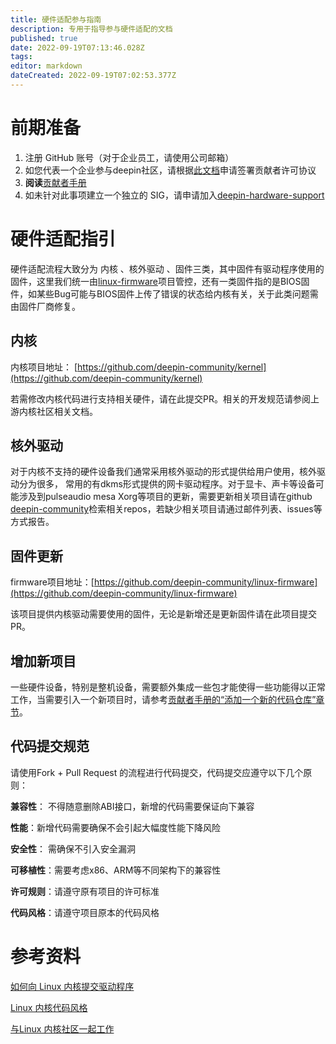 ```yaml
---
title: 硬件适配参与指南
description: 专用于指导参与硬件适配的文档
published: true
date: 2022-09-19T07:13:46.028Z
tags: 
editor: markdown
dateCreated: 2022-09-19T07:02:53.377Z
---
```


# 前期准备

1. 注册 GitHub 账号（对于企业员工，请使用公司邮箱）
2. 如您代表一个企业参与deepin社区，请根据[此文档](https://wiki.deepin.org/zh/%E5%BC%80%E5%8F%91%E8%80%85%E6%8C%87%E5%8D%97/%E8%B4%A1%E7%8C%AE%E8%AE%B8%E5%8F%AF%E5%8D%8F%E8%AE%AE)申请签署贡献者许可协议
3. **阅读**[贡献者手册](https://wiki.deepin.org/zh/%E5%BC%80%E5%8F%91%E8%80%85%E6%8C%87%E5%8D%97/contributing-handbook)
4. 如未针对此事项建立一个独立的 SIG，请申请加入[deepin-hardware-support](https://github.com/deepin-community/SIG/tree/master/sig/deepin-hardware-support)

# 硬件适配指引

硬件适配流程大致分为 内核 、核外驱动 、固件三类，其中固件有驱动程序使用的固件，这里我们统一由[linux-firmware](https://github.com/deepin-community/linux-firmware)项目管控，还有一类固件指的是BIOS固件，如某些Bug可能与BIOS固件上传了错误的状态给内核有关，关于此类问题需由固件厂商修复。

## 内核

内核项目地址： [https://github.com/deepin-community/kernel](https://github.com/deepin-community/kernel)

若需修改内核代码进行支持相关硬件，请在此提交PR。相关的开发规范请参阅上游内核社区相关文档。

## 核外驱动

对于内核不支持的硬件设备我们通常采用核外驱动的形式提供给用户使用，核外驱动分为很多， 常用的有dkms形式提供的网卡驱动程序。对于显卡、声卡等设备可能涉及到pulseaudio mesa Xorg等项目的更新，需要更新相关项目请在github [deepin-community](https://github.com/deepin-community)检索相关repos，若缺少相关项目请通过邮件列表、issues等方式报告。 

## 固件更新

firmware项目地址：[https://github.com/deepin-community/linux-firmware](https://github.com/deepin-community/linux-firmware)

该项目提供内核驱动需要使用的固件，无论是新增还是更新固件请在此项目提交PR。

## 增加新项目

一些硬件设备，特别是整机设备，需要额外集成一些包才能使得一些功能得以正常工作，当需要引入一个新项目时，请参考[贡献者手册的“添加一个新的代码仓库”章节](https://wiki.deepin.org/zh/%E5%BC%80%E5%8F%91%E8%80%85%E6%8C%87%E5%8D%97/contributing-handbook#添加一个新的代码仓库)。

## 代码提交规范

请使用Fork + Pull Request 的流程进行代码提交，代码提交应遵守以下几个原则：

 **兼容性**： 不得随意删除ABI接口，新增的代码需要保证向下兼容

 **性能**：新增代码需要确保不会引起大幅度性能下降风险

 **安全性**： 需确保不引入安全漏洞

 **可移植性**：需要考虑x86、ARM等不同架构下的兼容性

**许可规则**：请遵守原有项目的许可标准

**代码风格**：请遵守项目原本的代码风格

# 参考资料

[如何向 Linux 内核提交驱动程序](https://www.kernel.org/doc/html/v5.3/translations/zh_CN/process/submitting-drivers.html)

[Linux 内核代码风格](https://www.kernel.org/doc/html/v5.3/translations/zh_CN/process/coding-style.html)

[与Linux 内核社区一起工作](https://www.kernel.org/doc/html/v5.3/translations/zh_CN/process/index.html)

